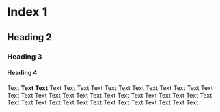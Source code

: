# Index 1
## Heading 2
### Heading 3
#### Heading 4
Text **Text Text** Text Text Text Text Text Text Text Text Text Text Text Text Text Text Text Text Text Text Text Text Text Text Text Text Text Text Text Text Text Text Text Text Text Text Text Text Text Text Text Text Text 